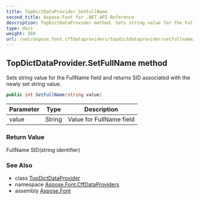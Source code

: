 ```yaml
---
title: TopDictDataProvider.SetFullName
second_title: Aspose.Font for .NET API Reference
description: TopDictDataProvider method. Sets string value for the FullName field and returns SID associated with the newly set string value
type: docs
weight: 360
url: /net/aspose.font.cffdataproviders/topdictdataprovider/setfullname/
---
```

## TopDictDataProvider.SetFullName method

Sets string value for the FullName field and returns SID associated with the newly set string value.

```csharp
public int SetFullName(string value)
```

| Parameter | Type | Description |
| --- | --- | --- |
| value | String | Value for FullName field |

### Return Value

FullName SID(string identifier)

### See Also

* class [TopDictDataProvider](../)
* namespace [Aspose.Font.CffDataProviders](../../../aspose.font.cffdataproviders/)
* assembly [Aspose.Font](../../../)


